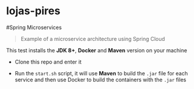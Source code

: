 # lojas-pires

#Spring Microservices

> Example of a microservice architecture using Spring Cloud

This test installs the **JDK 8+**, **Docker** and **Maven** version on your machine

- Clone this repo and enter it

- Run the `start.sh` script, it will use **Maven** to build the `.jar` file for each service and then use Docker to build the containers with the `.jar` files